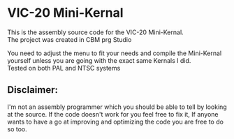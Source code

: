 # VIC-20 Mini-Kernal

This is the assembly source code for the VIC-20 Mini-Kernal.  
The project was created in CBM prg Studio

You need to adjust the menu to fit your needs and compile the Mini-Kernal yourself unless you are going with the exact same Kernals I did.  
Tested on both PAL and NTSC systems  

## Disclaimer:  
I'm not an assembly programmer which you should be able to tell by looking at the source. If the code doesn't work for you feel free to fix it,
If anyone wants to have a go at improving and optimizing the code you are free to do so too.
